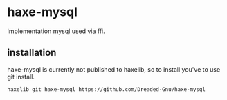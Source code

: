 # haxe-mysql

Implementation mysql used via ffi.

## installation

haxe-mysql is currently not published to haxelib, so to install you've to use git install.

```bash
haxelib git haxe-mysql https://github.com/Dreaded-Gnu/haxe-mysql
```
